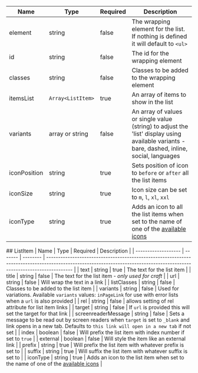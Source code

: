 | Name         | Type              | Required | Description                                                                                                                                 |
| ------------ | ----------------- | -------- | ------------------------------------------------------------------------------------------------------------------------------------------- |
| element      | string            | false    | The wrapping element for the list. If nothing is defined it will default to `<ul>`                                                          |
| id           | string            | false    | The id for the wrapping element                                                                                                             |
| classes      | string            | false    | Classes to be added to the wrapping element                                                                                                 |
| itemsList    | `Array<ListItem>` | true     | An array of items to show in the list                                                                                                       |
| variants     | array or string   | false    | An array of values or single value (string) to adjust the 'list' display using available variants - bare, dashed, inline, social, languages |
| iconPosition | string            | true     | Sets position of icon to `before` or `after` all the list items                                                                             |
| iconSize     | string            | true     | Icon size can be set to `m`, `l`, `xl`, `xxl`                                                                                               |
| iconType     | string            | true     | Adds an icon to all the list items when set to the name of one of the [available icons](/foundations/style/icons#a-to-z)                    |

## ListItem
| Name | Type | Required | Description |
| ------------------- | ------- | -------- | ----------------------------------------------------------------------------------------------------------------------------------------------------------------------- |
| text | string | true | The text for the list item |
| title | string | false | The text for the list item - _only used for craft_ |
| url | string | false | Will wrap the text in a link |
| listClasses | string | false | Classes to be added to the list item |
| variants | string | false | Used for variations. Available `variants` values: `inPageLink` for use with error lists when a `url` is also provided |
| rel | string | false | allows setting of rel attribute for list item links |
| target | string | false | If `url` is provided this will set the target for that link |
| screenreaderMessage | string | false | Sets a message to be read out by screen readers when `target` is set to `_blank` and link opens in a new tab. Defaults to `this link will open in a new tab` if not set |
| index | boolean | false | Will prefix the list item with index number if set to `true` |
| external | boolean | false | Will style the item like an external link |
| prefix | string | true | Will prefix the list item with whatever prefix is set to |
| suffix | string | true | Will suffix the list item with whatever suffix is set to |
| iconType | string | true | Adds an icon to the list item when set to the name of one of the [available icons](/foundations/style/icons#a-to-z) |
